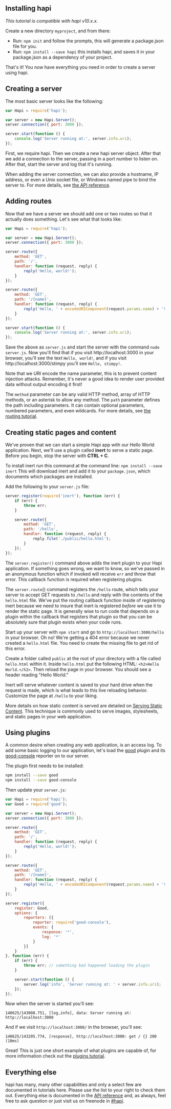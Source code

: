 ## Installing hapi

_This tutorial is compatible with hapi v10.x.x._

Create a new directory `myproject`, and from there:

* Run: `npm init` and follow the prompts, this will generate a package.json file for you.
* Run: `npm install --save hapi` this installs hapi, and saves it in your package.json as a dependency of your project.

That's it! You now have everything you need in order to create a server using hapi.

## Creating a server

The most basic server looks like the following:

```javascript
var Hapi = require('hapi');

var server = new Hapi.Server();
server.connection({ port: 3000 });

server.start(function () {
    console.log('Server running at:', server.info.uri);
});
```

First, we require hapi. Then we create a new hapi server object. After that we add a connection to the server,  passing in a port
number to listen on. After that, start the server and log that it's running.

When adding the server connection, we can also provide a hostname, IP address, or even
a Unix socket file, or Windows named pipe to bind the server to. For more details, see [the API reference](/api/#serverconnectionoptions).

## Adding routes

Now that we have a server we should add one or two routes so that it actually does something. Let's see what that looks like:

```javascript
var Hapi = require('hapi');

var server = new Hapi.Server();
server.connection({ port: 3000 });

server.route({
    method: 'GET',
    path: '/',
    handler: function (request, reply) {
        reply('Hello, world!');
    }
});

server.route({
    method: 'GET',
    path: '/{name}',
    handler: function (request, reply) {
        reply('Hello, ' + encodeURIComponent(request.params.name) + '!');
    }
});

server.start(function () {
    console.log('Server running at:', server.info.uri);
});
```

Save the above as `server.js` and start the server with the command `node server.js`. Now you'll find that if you visit http://localhost:3000 in your browser, you'll see the text `Hello, world!`, and if you visit http://localhost:3000/stimpy you'll see `Hello, stimpy!`.

Note that we URI encode the name parameter, this is to prevent content injection attacks. Remember, it's never a good idea to render user provided data without output encoding it first!

The `method` parameter can be any valid HTTP method, array of HTTP methods, or an asterisk to allow any method. The `path` parameter defines the path including parameters. It can contain optional parameters, numbered parameters, and even wildcards. For more details, see [the routing tutorial](/tutorials/routing).

## Creating static pages and content

We've proven that we can start a simple Hapi app with our Hello World application. Next, we'll use a plugin called **inert** to serve a static page. Before you begin, stop the server with **CTRL + C**.

To install inert run this command at the command line: `npm install --save inert` This will download inert and add it to your `package.json`, which documents which packages are installed.

Add the following to your `server.js` file:

``` javascript
server.register(require('inert'), function (err) {
    if (err) {
        throw err;
    }

    server.route({
        method: 'GET',
        path: '/hello',
        handler: function (request, reply) {
            reply.file('./public/hello.html');
        }
    });
});


```

The `server.register()` command above adds the inert plugin to your Hapi application. If something goes wrong, we want to know, so we've passed in an anonymous function which if invoked will receive `err` and throw that error. This callback function is required when registering plugins.

The `server.route`() command registers the `/hello` route, which tells your server to accept GET requests to `/hello` and reply with the contents of the `hello.html` file. We've put the routing callback function inside of registering inert because we need to insure that inert is registered _before_ we use it to render the static page. It is generally wise to run code that depends on a plugin within the callback that registers that plugin so that you can be absolutely sure that plugin exists when your code runs.

Start up your server with `npm start` and go to `http://localhost:3000/hello` in your browser. Oh no! We're getting a 404 error because we never created a `hello.html` file. You need to create the missing file to get rid of this error.

Create a folder called `public` at the root of your directory with a file called `hello.html` within it. Inside `hello.html` put the following HTML: `<h2>Hello World.</h2>`. Then reload the page in your browser. You should see a header reading "Hello World."

Inert will serve whatever content is saved to your hard drive when the request is made, which is what leads to this live reloading behavior. Customize the page at `/hello` to your liking.

More details on how static content is served are detailed on [Serving Static Content](/tutorials/serving-files). This technique is commonly used to serve images, stylesheets, and static pages in your web application.

## Using plugins

A common desire when creating any web application, is an access log. To add some basic logging to our application, let's load the [good](https://github.com/hapijs/good) plugin and its [good-console](https://github.com/hapijs/good-console) reporter on to our server.

The plugin first needs to be installed:

```bash
npm install --save good
npm install --save good-console
```

Then update your `server.js`:

```javascript
var Hapi = require('hapi');
var Good = require('good');

var server = new Hapi.Server();
server.connection({ port: 3000 });

server.route({
    method: 'GET',
    path: '/',
    handler: function (request, reply) {
        reply('Hello, world!');
    }
});

server.route({
    method: 'GET',
    path: '/{name}',
    handler: function (request, reply) {
        reply('Hello, ' + encodeURIComponent(request.params.name) + '!');
    }
});

server.register({
    register: Good,
    options: {
        reporters: [{
            reporter: require('good-console'),
            events: {
                response: '*',
                log: '*'
            }
        }]
    }
}, function (err) {
    if (err) {
        throw err; // something bad happened loading the plugin
    }

    server.start(function () {
        server.log('info', 'Server running at: ' + server.info.uri);
    });
});
```

Now when the server is started you'll see:

```
140625/143008.751, [log,info], data: Server running at: http://localhost:3000
```

And if we visit `http://localhost:3000/` in the browser, you'll see:

```
140625/143205.774, [response], http://localhost:3000: get / {} 200 (10ms)
```

Great! This is just one short example of what plugins are capable of, for more information check out the [plugins tutorial](/tutorials/plugins).

## Everything else

hapi has many, many other capabilities and only a select few are documented in tutorials here. Please use the list to your right to check them out. Everything else is documented in the [API reference](/api) and, as always, feel free to ask question or just visit us on freenode in [#hapi](http://webchat.freenode.net/?channels=hapi).
